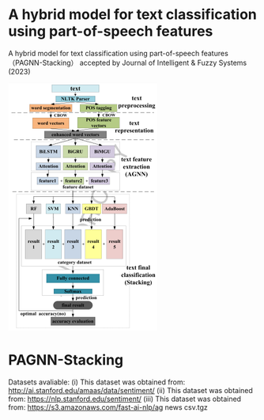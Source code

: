 # A hybrid model for text classification using part-of-speech features 

A hybrid model for text classification using part-of-speech features （PAGNN-Stacking） accepted by Journal of Intelligent & Fuzzy Systems (2023)

<img src="https://github.com/ZouWang-spider/PAGNN-Stacking/blob/master/image/PAGNN-Stacking.png" alt="PAGNN-Stacking model">

# PAGNN-Stacking

Datasets avaliable:
(i) This dataset was obtained from: http://ai.stanford.edu/amaas/data/sentiment/
(ii) This dataset was obtained from: https://nlp.stanford.edu/sentiment/
(iii) This dataset was obtained from: https://s3.amazonaws.com/fast-ai-nlp/ag news csv.tgz
